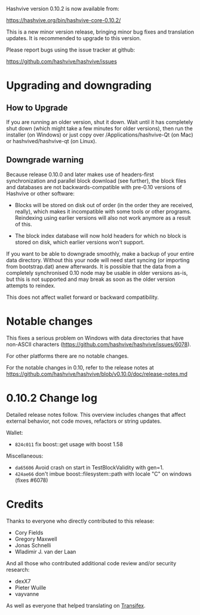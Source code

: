 Hashvive version 0.10.2 is now available from:

<https://hashvive.org/bin/hashvive-core-0.10.2/>

This is a new minor version release, bringing minor bug fixes and translation
updates. It is recommended to upgrade to this version.

Please report bugs using the issue tracker at github:

<https://github.com/hashvive/hashvive/issues>

# Upgrading and downgrading

## How to Upgrade

If you are running an older version, shut it down. Wait until it has completely
shut down (which might take a few minutes for older versions), then run the
installer (on Windows) or just copy over /Applications/hashvive-Qt (on Mac) or
hashvived/hashvive-qt (on Linux).

## Downgrade warning

Because release 0.10.0 and later makes use of headers-first synchronization and
parallel block download (see further), the block files and databases are not
backwards-compatible with pre-0.10 versions of Hashvive or other software:

- Blocks will be stored on disk out of order (in the order they are
  received, really), which makes it incompatible with some tools or
  other programs. Reindexing using earlier versions will also not work
  anymore as a result of this.

- The block index database will now hold headers for which no block is
  stored on disk, which earlier versions won't support.

If you want to be able to downgrade smoothly, make a backup of your entire data
directory. Without this your node will need start syncing (or importing from
bootstrap.dat) anew afterwards. It is possible that the data from a completely
synchronised 0.10 node may be usable in older versions as-is, but this is not
supported and may break as soon as the older version attempts to reindex.

This does not affect wallet forward or backward compatibility.

# Notable changes

This fixes a serious problem on Windows with data directories that have non-ASCII
characters (https://github.com/hashvive/hashvive/issues/6078).

For other platforms there are no notable changes.

For the notable changes in 0.10, refer to the release notes
at https://github.com/hashvive/hashvive/blob/v0.10.0/doc/release-notes.md

# 0.10.2 Change log

Detailed release notes follow. This overview includes changes that affect external
behavior, not code moves, refactors or string updates.

Wallet:

- `824c011` fix boost::get usage with boost 1.58

Miscellaneous:

- `da65606` Avoid crash on start in TestBlockValidity with gen=1.
- `424ae66` don't imbue boost::filesystem::path with locale "C" on windows (fixes #6078)

# Credits

Thanks to everyone who directly contributed to this release:

- Cory Fields
- Gregory Maxwell
- Jonas Schnelli
- Wladimir J. van der Laan

And all those who contributed additional code review and/or security research:

- dexX7
- Pieter Wuille
- vayvanne

As well as everyone that helped translating on [Transifex](https://www.transifex.com/projects/p/hashvive/).
